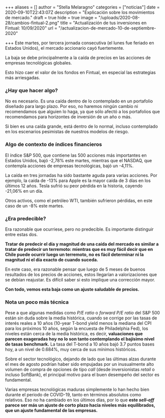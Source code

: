 +++
aliases = []
author = "Stella Melaragno"
categories = ["noticias"]
date = 2020-09-10T22:43:07Z
description = "Explicación sobre los movimientos de mercado."
draft = true
hide = true
image = "/uploads/2020-08-28/cambios-fintual-2.png"
title = "Actualización de tus inversiones en Fintual: 10/09/2020"
url = "/actualizacion-de-mercado-10-de-septiembre-2020"

+++
Este martes, por tercera jornada consecutiva (el lunes fue feriado en Estados Unidos), el mercado accionario cayó fuertemente.

La baja se debe principalmente a la caída de precios en las acciones de empresas tecnológicas globales.

Esto hizo caer el valor de los fondos en Fintual, en especial las estrategias más arriesgadas.

### ¿Hay que hacer algo?

No es necesario. Es una caída dentro de lo contemplado en un portafolio diseñado para largo plazo. Por eso, no haremos ningún cambio ni recomendamos que alguien lo haga, ya que sólo afectó a los portafolios que recomendamos para horizontes de inversión de un año o más.

Si bien es una caída grande, está dentro de lo normal, incluso contemplado en los escenarios pesimistas de nuestros modelos de riesgo.

### Algo de contexto de índices financieros

El índice S&P 500, que contiene las 500 acciones más importantes en Estados Unidos, bajó -2,78% este martes, mientras que el NASDAQ, que contempla acciones de empresas tecnológicas, bajó un -4,11%.

La caída en tres jornadas ha sido bastante aguda para varias acciones. Por ejemplo, la caída de -13% para Apple es la mayor caída de 3 días en los últimos 12 años. Tesla sufrió su peor pérdida en la historia, cayendo -21,06% en un día.

Otros activos, como el petróleo WTI, también sufrieron pérdidas, en este caso de un -8% este martes.

### ¿Era predecible?

Era razonable que ocurriese, pero no predecible. Es importante distinguir entre estas dos.

**Tratar de predecir el día y magnitud de una caída del mercado es similar a tratar de predecir un terremoto: mientras que es muy fácil decir que en Chile puede ocurrir luego un terremoto, no es fácil determinar ni la magnitud ni el día exacto de cuando suceda.**

En este caso, era razonable pensar que luego de 5 meses de buenos resultados de los precios de acciones, estos llegarían a valorizaciones que se debían reajustar. Es difícil saber si esto implique una corrección mayor.

**Con todo, vemos esta baja como un ajuste saludable de precios.**

### Nota un poco más técnica

Pese a que algunas medidas como _P/E ratio_ o _forward P/E ratio_ del S&P 500 están sin duda sobre la media histórica, cuando se corrige por las tasas de interés reales a 10 años (10-year T-bond yield menos la mediana del CPI para los próximos 10 años, según la encuesta de Philadelphia Fed), los niveles están cerca de la media histórica, es decir, **valuaciones que parecen exageradas hoy no lo son tanto contemplando el bajísimo nivel de tasas benchmark.** La tasa del T-bond a 10 años bajó 3.7 puntos bases hoy, a un nivel de 0.684%, muy cerca de sus mínimos históricos.

Sobre el sector tecnológico, dejando de lado que las últimas alzas durante el mes de agosto podrían haber sido empujadas por un inusualmente alto volumen de compra de opciones de tipo _call_ (desde inversionistas _retail_ o incluso SoftBank), el principal motivo para el buen desempeño del sector es fundamental.

Varias empresas tecnológicas maduras simplemente lo han hecho bien durante el periodo de COVID-19, tanto en términos absolutos como relativos. Eso no ha cambiado en los últimos días, por lo que **este _sell-off_ parece ser más un ajuste de corto plazo hacia niveles más equilibrados, que un ajuste fundamental de las empresas.**